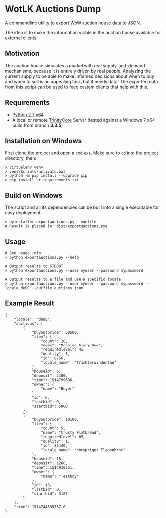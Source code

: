 # WotLK Auctions Dump

A commandline utility to export WoW auction house data to JSON.

The idea is to make the information visible in the auction house available for external clients.

## Motivation

The auction house simulates a market with real supply-and-demand mechanisms, because it is entirely driven by real people. Analyzing the current supply to be able to make informed decisions about when to buy and when to sell is an appealing task, but it needs data: The exported data from this script can be used to feed custom clients that help with this.

## Requirements

- [Python 2.7 x64](https://www.python.org/downloads/release/python-2714/)
- A local or remote [TrinityCore](https://github.com/TrinityCore/TrinityCore) Server (tested against a Windows 7 x64 build from branch **3.3.5**)

## Installation on Windows

First clone the project and open a `cmd.exe`. Make sure to `cd` into the project directory, then:

    > virtualenv venv
    > venv/Scripts/activate.bat
    > python -m pip install --upgrade pip
    > pip install -r requirements.txt

## Build on Windows

The script and all its dependencies can be built into a single executable for easy deployment.

    > pyinstaller exportauctions.py --onefile
    # Result is placed in: dist/exportauctions.exe

## Usage

    # See usage info
    > python exportauctions.py --help

    # Output results to STDOUT
    > python exportauctions.py --user myuser --password mypassword

    # Output results to a file and use a specific locale
    > python exportauctions.py --user myuser --password mypassword --locale deDE --outfile auctions.json


## Example Result

```
{
    "locale": "deDE",
    "auctions": [
        {
            "buyoutprice": 50500,
            "item": {
                "count": 20,
                "name": "Morning Glory Dew",
                "requiredlevel": 45,
                "quality": 1,
                "id": 8766,
                "locale_name": "Trichterwindentau"
            },
            "houseid": 6,
            "deposit": 2400,
            "time": 1514799636,
            "owner": {
                "name": "Buyer"
            },
            "id": 6,
            "lastbid": 0,
            "startbid": 5000
        },
        {
            "buyoutprice": 10100,
            "item": {
                "count": 5,
                "name": "Crusty Flatbread",
                "requiredlevel": 65,
                "quality": 1,
                "id": 33449,
                "locale_name": "Knuspriges Fladenbrot"
            },
            "houseid": 18,
            "deposit": 1260,
            "time": 1514910251,
            "owner": {
                "name": "Testboy"
            },
            "id": 18,
            "lastbid": 0,
            "startbid": 3187
        }
    ],
    "time": 1514744535337.0
}
```